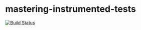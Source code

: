 # mastering-instrumented-tests

[![Build Status](https://app.bitrise.io/app/28538c2b8ed2d4ea/status.svg?token=Lj-yv_mW5xZ1n18itwUROg&branch=master)](https://app.bitrise.io/app/28538c2b8ed2d4ea)
